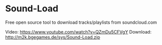 # Sound-Load
Free open source tool to download tracks/playlists from soundcloud.com 

Video:      https://www.youtube.com/watch?v=QZmDu5CFVgY
Download:   http://m2k.bgegames.de/sys/Sound-Load.zip
